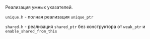 Реализация умных указателей.

`unique.h` - полная реализация `unique_ptr`

`shared.h` - реализация `shared_ptr` без конструктора от `weak_ptr` и `enable_shared_from_this`